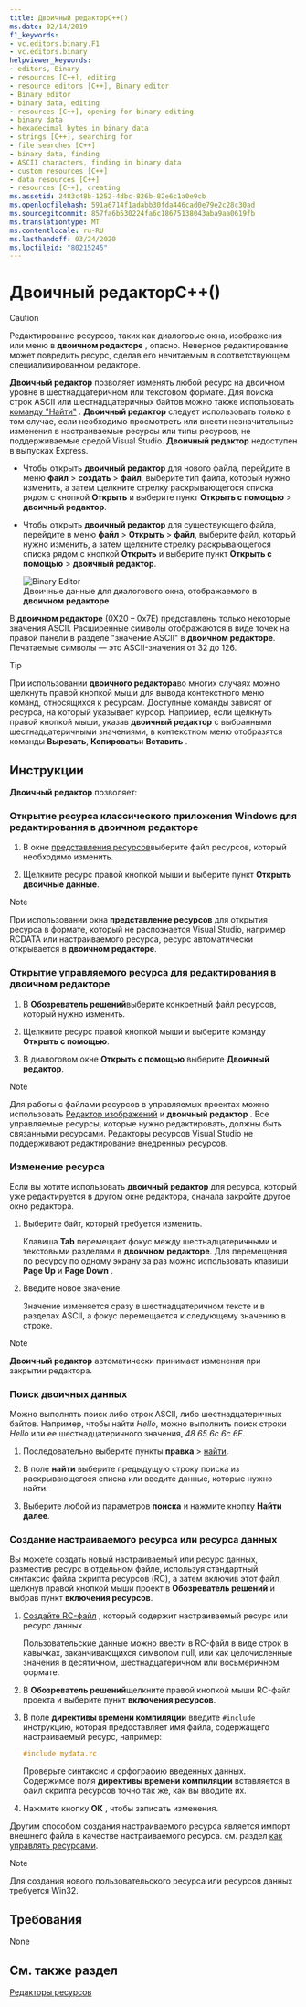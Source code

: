 ```yaml
---
title: Двоичный редакторC++()
ms.date: 02/14/2019
f1_keywords:
- vc.editors.binary.F1
- vc.editors.binary
helpviewer_keywords:
- editors, Binary
- resources [C++], editing
- resource editors [C++], Binary editor
- Binary editor
- binary data, editing
- resources [C++], opening for binary editing
- binary data
- hexadecimal bytes in binary data
- strings [C++], searching for
- file searches [C++]
- binary data, finding
- ASCII characters, finding in binary data
- custom resources [C++]
- data resources [C++]
- resources [C++], creating
ms.assetid: 2483c48b-1252-4dbc-826b-82e6c1a0e9cb
ms.openlocfilehash: 591a6714f1adabb30fda446cad0e79e2c28c30ad
ms.sourcegitcommit: 857fa6b530224fa6c18675138043aba9aa0619fb
ms.translationtype: MT
ms.contentlocale: ru-RU
ms.lasthandoff: 03/24/2020
ms.locfileid: "80215245"
---
```

# <a name="binary-editor-c"></a>Двоичный редакторC++()

> [!CAUTION]
> Редактирование ресурсов, таких как диалоговые окна, изображения или меню в **двоичном редакторе** , опасно. Неверное редактирование может повредить ресурс, сделав его нечитаемым в соответствующем специализированном редакторе.

**Двоичный редактор** позволяет изменять любой ресурс на двоичном уровне в шестнадцатеричном или текстовом формате. Для поиска строк ASCII или шестнадцатеричных байтов можно также использовать [команду "Найти"](/visualstudio/ide/reference/find-command) . **Двоичный редактор** следует использовать только в том случае, если необходимо просмотреть или внести незначительные изменения в настраиваемые ресурсы или типы ресурсов, не поддерживаемые средой Visual Studio. **Двоичный редактор** недоступен в выпусках Express.

- Чтобы открыть **двоичный редактор** для нового файла, перейдите в меню **файл** > **создать** > **файл**, выберите тип файла, который нужно изменить, а затем щелкните стрелку раскрывающегося списка рядом с кнопкой **Открыть** и выберите пункт **Открыть с помощью** > **двоичный редактор**.

- Чтобы открыть **двоичный редактор** для существующего файла, перейдите в меню **файл** > **Открыть** > **файл**, выберите файл, который нужно изменить, а затем щелкните стрелку раскрывающегося списка рядом с кнопкой **Открыть** и выберите пункт **Открыть с помощью** > **двоичный редактор**.

   ![Binary Editor](../mfc/media/vcbinaryeditor2.gif "vcBinaryEditor2")<br/>
   Двоичные данные для диалогового окна, отображаемого в **двоичном редакторе**

В **двоичном редакторе** (0X20 – 0x7E) представлены только некоторые значения ASCII. Расширенные символы отображаются в виде точек на правой панели в разделе "значение ASCII" в **двоичном редакторе**. Печатаемые символы — это ASCII-значения от 32 до 126.

> [!TIP]
> При использовании **двоичного редактора**во многих случаях можно щелкнуть правой кнопкой мыши для вывода контекстного меню команд, относящихся к ресурсам. Доступные команды зависят от ресурса, на который указывает курсор. Например, если щелкнуть правой кнопкой мыши, указав **двоичный редактор** с выбранными шестнадцатеричными значениями, в контекстном меню отобразятся команды **Вырезать**, **Копировать**и **Вставить** .

## <a name="how-to"></a>Инструкции

**Двоичный редактор** позволяет:

### <a name="to-open-a-windows-desktop-resource-for-binary-editing"></a>Открытие ресурса классического приложения Windows для редактирования в двоичном редакторе

1. В окне [представления ресурсов](how-to-create-a-resource-script-file.md#create-resources)выберите файл ресурсов, который необходимо изменить.

1. Щелкните ресурс правой кнопкой мыши и выберите пункт **Открыть двоичные данные**.

> [!NOTE]
> При использовании окна **представление ресурсов** для открытия ресурса в формате, который не распознается Visual Studio, например RCDATA или настраиваемого ресурса, ресурс автоматически открывается в **двоичном редакторе**.

### <a name="to-open-a-managed-resource-for-binary-editing"></a>Открытие управляемого ресурса для редактирования в двоичном редакторе

1. В **Обозреватель решений**выберите конкретный файл ресурсов, который нужно изменить.

1. Щелкните ресурс правой кнопкой мыши и выберите команду **Открыть с помощью**.

1. В диалоговом окне **Открыть с помощью** выберите **Двоичный редактор**.

> [!NOTE]
> Для работы с файлами ресурсов в управляемых проектах можно использовать [Редактор изображений](../windows/image-editor-for-icons.md) и **двоичный редактор** . Все управляемые ресурсы, которые нужно редактировать, должны быть связанными ресурсами. Редакторы ресурсов Visual Studio не поддерживают редактирование внедренных ресурсов.

### <a name="to-edit-a-resource"></a>Изменение ресурса

Если вы хотите использовать **двоичный редактор** для ресурса, который уже редактируется в другом окне редактора, сначала закройте другое окно редактора.

1. Выберите байт, который требуется изменить.

   Клавиша **Tab** перемещает фокус между шестнадцатеричными и текстовыми разделами в **двоичном редакторе**. Для перемещения по ресурсу по одному экрану за раз можно использовать клавиши **Page Up** и **Page Down** .

1. Введите новое значение.

   Значение изменяется сразу в шестнадцатеричном тексте и в разделах ASCII, а фокус перемещается к следующему значению в строке.

> [!NOTE]
> **Двоичный редактор** автоматически принимает изменения при закрытии редактора.

### <a name="to-find-binary-data"></a>Поиск двоичных данных

Можно выполнять поиск либо строк ASCII, либо шестнадцатеричных байтов. Например, чтобы найти *Hello*, можно выполнить поиск строки *Hello* или ее шестнадцатеричного значения, *48 65 6c 6c 6F*.

1. Последовательно выберите пункты **правка** > [найти](/visualstudio/ide/reference/find-command).

1. В поле **найти** выберите предыдущую строку поиска из раскрывающегося списка или введите данные, которые нужно найти.

1. Выберите любой из параметров **поиска** и нажмите кнопку **Найти далее**.

### <a name="to-create-a-new-custom-or-data-resource"></a>Создание настраиваемого ресурса или ресурса данных

Вы можете создать новый настраиваемый или ресурс данных, разместив ресурс в отдельном файле, используя стандартный синтаксис файла скрипта ресурсов (RC), а затем включив этот файл, щелкнув правой кнопкой мыши проект в **Обозреватель решений** и выбрав пункт **включения ресурсов**.

1. [Создайте RC-файл](../windows/how-to-create-a-resource-script-file.md) , который содержит настраиваемый ресурс или ресурс данных.

   Пользовательские данные можно ввести в RC-файл в виде строк в кавычках, заканчивающихся символом null, или как целочисленные значения в десятичном, шестнадцатеричном или восьмеричном формате.

1. В **Обозреватель решений**щелкните правой кнопкой мыши RC-файл проекта и выберите пункт **включения ресурсов**.

1. В поле **директивы времени компиляции** введите `#include` инструкцию, которая предоставляет имя файла, содержащего настраиваемый ресурс, например:

    ```cpp
    #include mydata.rc
    ```

   Проверьте синтаксис и орфографию введенных данных. Содержимое поля **директивы времени компиляции** вставляется в файл скрипта ресурсов точно так же, как вы вводите их.

1. Нажмите кнопку **ОК** , чтобы записать изменения.

Другим способом создания настраиваемого ресурса является импорт внешнего файла в качестве настраиваемого ресурса. см. раздел [как управлять ресурсами](../windows/how-to-import-and-export-resources.md).

> [!NOTE]
> Для создания нового пользовательского ресурса или ресурсов данных требуется Win32.

## <a name="requirements"></a>Требования

None

## <a name="see-also"></a>См. также раздел

[Редакторы ресурсов](../windows/resource-editors.md)
